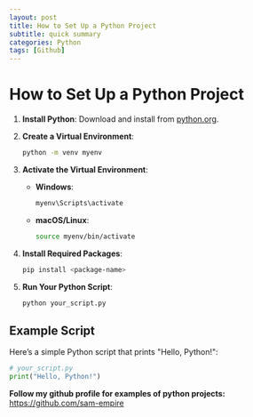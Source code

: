 ```yaml
---
layout: post
title: How to Set Up a Python Project 
subtitle: quick summary
categories: Python
tags: [Github]
---
```


# How to Set Up a Python Project

1. **Install Python**: Download and install from [python.org](https://www.python.org/).

2. **Create a Virtual Environment**:
    ```bash
    python -m venv myenv
    ```

3. **Activate the Virtual Environment**:
    - **Windows**:
        ```bash
        myenv\Scripts\activate
        ```
    - **macOS/Linux**:
        ```bash
        source myenv/bin/activate
        ```

4. **Install Required Packages**:
    ```bash
    pip install <package-name>
    ```

5. **Run Your Python Script**:
    ```bash
    python your_script.py
    ```

## Example Script
Here’s a simple Python script that prints "Hello, Python!":

```python
# your_script.py
print("Hello, Python!")
```  
**Follow my github profile for examples of python projects:** <https://github.com/sam-empire>
